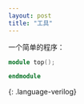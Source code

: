 ```yaml
---
layout: post
title: "工具"
---
```

一个简单的程序：
~~~ verilog
module top();

endmodule
~~~
{: .language-verilog}

